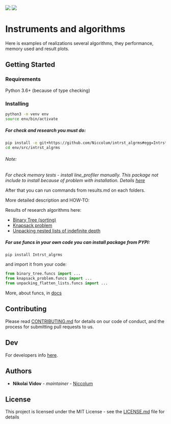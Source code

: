 [![](https://travis-ci.com/Niccolum/intrst_algrms.svg?branch=master)](https://travis-ci.com/Niccolum/intrst_algrms)
[![](https://codecov.io/gh/Niccolum/intrst_algrms/branch/master/graph/badge.svg)](https://codecov.io/gh/Niccolum/intrst_algrms)
# Instruments and algorithms

Here is examples of realizations several algorithms, they performance, memory used and result plots.

## Getting Started

### Requirements

Python 3.6+ (because of type checking)

### Installing

```bash
python3 -m venv env
source env/bin/activate
```

##### For check and research you must do:

```bash
pip install -e git+https://github.com/Niccolum/intrst_algrms#egg=Intrst_algrms
cd env/src/intrst_algrms
```

###### Note:

*For check memory tests - install line_profiler manually.*
*This package not include to install because of problem with installation. Details [here](https://github.com/rkern/line_profiler#installation)*

After that you can run commands from results.md on each folders.

More detailed description and HOW-TO:

Results of research algorithms here:
* [Binary Tree (sorting)](https://github.com/Niccolum/intrst_algrms/blob/master/binary_tree/results.md)
* [Knapsack problem](https://github.com/Niccolum/intrst_algrms/blob/master/knapsack_problem/results.md)
* [Unpacking nested lists of indefinite depth](https://github.com/Niccolum/intrst_algrms/blob/master/unpacking_flatten_lists/results.md)

##### For use funcs in your own code you can install package from PYPI:

```bash
pip install Intrst_algrms
```

and import it from your code:
```python
from binary_tree.funcs import ...
from knapsack_problem.funcs import ...
from unpacking_flatten_lists.funcs import ...
```

More, about funcs, in [docs](https://intrst-algrms.readthedocs.io/en/latest/)

## Contributing

Please read [CONTRIBUTING.md](https://github.com/Niccolum/intrst_algrms/blob/master/CONTRIBUTING.md) for details on our code of conduct, and the process for submitting pull requests to us.

## Dev

For developers info [here](https://github.com/Niccolum/intrst_algrms/blob/master/README-DEV.md).

## Authors

* **Nikolai Vidov** - *maintainer* - [Niccolum](https://github.com/Niccolum)

## License

This project is licensed under the MIT License - see the [LICENSE.md](https://github.com/Niccolum/intrst_algrms/blob/master/LICENSE.md) file for details
